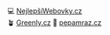 💻 <a href="https://nejlepsiwebovky.cz" target="_blank">NejlepšíWebovky.cz</a><br>
🪴 <a href="https://greenly.cz" target="_blank">Greenly.cz</a>
👀 <a href="https://pepamraz.cz" target="_blank">pepamraz.cz</a>
